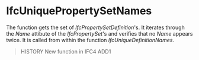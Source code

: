 # IfcUniquePropertySetNames

The function gets the set of _IfcPropertySetDefinition_'s. It iterates through the _Name_ attibute of the _IfcPropertySet_'s 
and verifies that no _Name_ appears twice. It is called from within the function _IfcUniqueDefinitionNames_.
> HISTORY  New function in IFC4 ADD1
